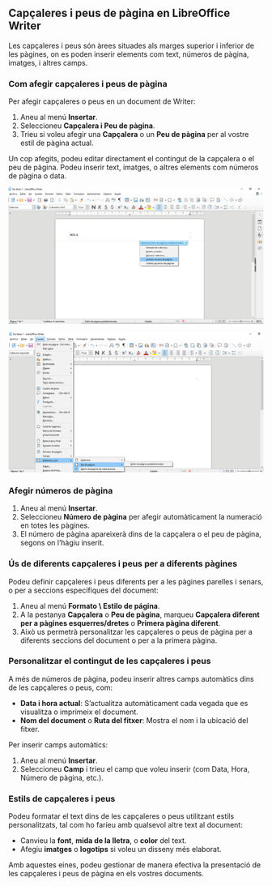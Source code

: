 ## Capçaleres i peus de pàgina en LibreOffice Writer

Les capçaleres i peus són àrees situades als marges superior i inferior de les pàgines, on es poden inserir elements com text, números de pàgina, imatges, i altres camps.

### Com afegir capçaleres i peus de pàgina

Per afegir capçaleres o peus en un document de Writer:

1. Aneu al menú **Insertar**.
2. Seleccioneu **Capçalera i Peu de pàgina**.
3. Trieu si voleu afegir una **Capçalera** o un **Peu de pàgina** per al vostre estil de pàgina actual.

Un cop afegits, podeu editar directament el contingut de la capçalera o el peu de pàgina. Podeu inserir text, imatges, o altres elements com números de pàgina o data.

![Afegir capçalera ](img/1_8_Capcalera2.png)

![Afegir peu ](img/1_8_Capcalera1.png)

### Afegir números de pàgina

1. Aneu al menú **Insertar**.
2. Seleccioneu **Número de pàgina** per afegir automàticament la numeració en totes les pàgines.
3. El número de pàgina apareixerà dins de la capçalera o el peu de pàgina, segons on l’hàgiu inserit.

### Ús de diferents capçaleres i peus per a diferents pàgines

Podeu definir capçaleres i peus diferents per a les pàgines parelles i senars, o per a seccions específiques del document:

1. Aneu al menú **Formato \ Estilo de página**.
2. A la pestanya **Capçalera** o **Peu de pàgina**, marqueu **Capçalera diferent per a pàgines esquerres/dretes** o **Primera pàgina diferent**.
3. Això us permetrà personalitzar les capçaleres o peus de pàgina per a diferents seccions del document o per a la primera pàgina.

### Personalitzar el contingut de les capçaleres i peus

A més de números de pàgina, podeu inserir altres camps automàtics dins de les capçaleres o peus, com:

- **Data i hora actual**: S’actualitza automàticament cada vegada que es visualitza o imprimeix el document.
- **Nom del document** o **Ruta del fitxer**: Mostra el nom i la ubicació del fitxer.

Per inserir camps automàtics:
1. Aneu al menú **Insertar**.
2. Seleccioneu **Camp** i trieu el camp que voleu inserir (com Data, Hora, Número de pàgina, etc.).

### Estils de capçaleres i peus

Podeu formatar el text dins de les capçaleres o peus utilitzant estils personalitzats, tal com ho faríeu amb qualsevol altre text al document:

- Canvieu la **font**, **mida de la lletra**, o **color** del text.
- Afegiu **imatges** o **logotips** si voleu un disseny més elaborat.

Amb aquestes eines, podeu gestionar de manera efectiva la presentació de les capçaleres i peus de pàgina en els vostres documents.
